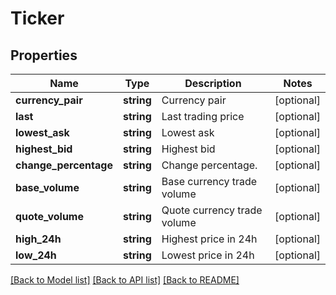 # Ticker

## Properties
Name | Type | Description | Notes
------------ | ------------- | ------------- | -------------
**currency_pair** | **string** | Currency pair | [optional] 
**last** | **string** | Last trading price | [optional] 
**lowest_ask** | **string** | Lowest ask | [optional] 
**highest_bid** | **string** | Highest bid | [optional] 
**change_percentage** | **string** | Change percentage. | [optional] 
**base_volume** | **string** | Base currency trade volume | [optional] 
**quote_volume** | **string** | Quote currency trade volume | [optional] 
**high_24h** | **string** | Highest price in 24h | [optional] 
**low_24h** | **string** | Lowest price in 24h | [optional] 

[[Back to Model list]](../README.md#documentation-for-models) [[Back to API list]](../README.md#documentation-for-api-endpoints) [[Back to README]](../README.md)



